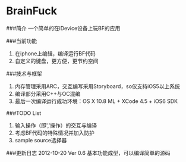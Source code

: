 BrainFuck
===
###简介
一个简单的在iDevice设备上玩BF的应用

###当前功能
1. 在iphone上编辑，编译运行BF代码
2. 自定义的键盘，更方便，更节约空间

###技术与框架
1. 内存管理采用ARC，交互编写采用Storyboard，so仅支持iOS5以上系统
2. 编译部分采用C++与OC混编
3. 最后一次编译运行成功环境：OS X 10.8 ML + XCode 4.5 + iOS6 SDK

###TODO List
1. 输入操作（即','操作）的交互与编译
2. 考虑BF代码的特殊情况并加入防护
3. sample source选择器

###更新日志
2012-10-20 Ver 0.6
基本功能成型，可以编译简单的源码